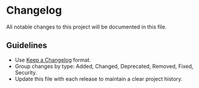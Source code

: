 # Changelog

All notable changes to this project will be documented in this file.

## Guidelines
- Use [Keep a Changelog](https://keepachangelog.com) format.
- Group changes by type: Added, Changed, Deprecated, Removed, Fixed, Security.
- Update this file with each release to maintain a clear project history.
